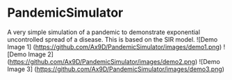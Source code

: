 # PandemicSimulator
A very simple simulation of a pandemic to demonstrate exponential uncontrolled spread of a disease. This is based on the SIR model.
![Demo Image 1]
(https://github.com/Ax9D/PandemicSimulator/images/demo1.png)
![Demo Image 2]
(https://github.com/Ax9D/PandemicSimulator/images/demo2.png)
![Demo Image 3]
(https://github.com/Ax9D/PandemicSimulator/images/demo3.png)
